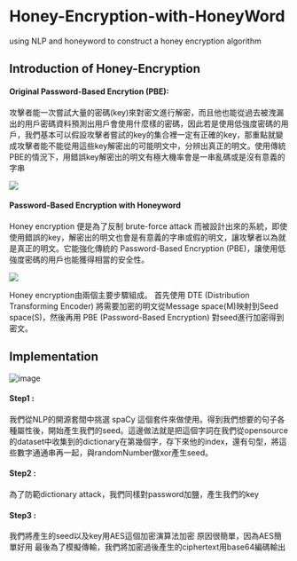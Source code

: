 # Honey-Encryption-with-HoneyWord
using NLP and honeyword to construct a honey encryption algorithm

## Introduction of Honey-Encryption
#### Original Password-Based Encrytion (PBE):
  
  
  攻擊者能一次嘗試大量的密碼(key)來對密文進行解密，而且他也能從過去被洩漏出的用戶密碼資料預測出用戶會使用什麼樣的密碼，因此若是使用低強度密碼的用戶，我們基本可以假設攻擊者嘗試的key的集合裡一定有正確的key，那重點就變成攻擊者能不能從用這些key解密出的可能明文中，分辨出真正的明文。使用傳統PBE的情況下，用錯誤key解密出的明文有極大機率會是一串亂碼或是沒有意義的字串
  
![](https://i.imgur.com/9xVUw7B.png)
  
  
#### Password-Based Encryption with Honeyword
Honey encryption 便是為了反制 brute-force attack 而被設計出來的系統，即使使用錯誤的key，解密出的明文也會是有意義的字串或假的明文，讓攻擊者以為就是真正的明文。它能強化傳統的 Password-Based Encryption (PBE)，讓使用低強度密碼的用戶也能獲得相當的安全性。

![](https://i.imgur.com/NHbe8Dc.png)

Honey encryption由兩個主要步驟組成。
首先使用 DTE (Distribution Transforming Encoder) 將需要加密的明文從Message space(M)映射到Seed space(S)，然後再用 PBE (Password-Based Encryption) 對seed進行加密得到密文。


## Implementation

![image](https://user-images.githubusercontent.com/71398477/177034248-96bcab2d-95e6-4670-ab32-1c3337655745.png)

#### Step1 :
我們從NLP的開源套間中挑選 spaCy 這個套件來做使用。得到我們想要的句子各種屬性後，開始產生我們的seed。這邊做法就是把這個字詞在我們從opensource的dataset中收集到的dictionary在第幾個字，存下來他的index，還有句型，將這些數字通通串再一起，與randomNumber做xor產生seed。

#### Step2 :
為了防範dictionary attack，我們同樣對password加鹽，產生我們的key

#### Step3 :
我們將產生的seed以及key用AES這個加密演算法加密
原因很簡單，因為AES簡單好用
最後為了模擬傳輸，我們將加密過後產生的ciphertext用base64編碼輸出

